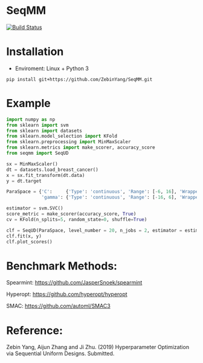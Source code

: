 # SeqMM

[![Build Status](https://travis-ci.com/ZebinYang/SeqMM.svg?branch=master)](https://travis-ci.com/ZebinYang/SeqMM.svg?branch=master)

# Installation

- Enviroment: Linux + Python 3

```sheel
pip install git+https://github.com/ZebinYang/SeqMM.git
```

# Example
```python
import numpy as np
from sklearn import svm
from sklearn import datasets
from sklearn.model_selection import KFold 
from sklearn.preprocessing import MinMaxScaler
from sklearn.metrics import make_scorer, accuracy_score
from seqmm import SeqUD

sx = MinMaxScaler()
dt = datasets.load_breast_cancer()
x = sx.fit_transform(dt.data)
y = dt.target

ParaSpace = {'C':     {'Type': 'continuous', 'Range': [-6, 16], 'Wrapper': np.exp2}, 
             'gamma': {'Type': 'continuous', 'Range': [-16, 6], 'Wrapper': np.exp2}}

estimator = svm.SVC()
score_metric = make_scorer(accuracy_score, True)
cv = KFold(n_splits=5, random_state=0, shuffle=True)

clf = SeqUD(ParaSpace, level_number = 20, n_jobs = 2, estimator = estimator, cv = cv, scoring = score_metric, refit = True, verbose = True)
clf.fit(x, y)
clf.plot_scores()
```

# Benchmark Methods:

Spearmint: https://github.com/JasperSnoek/spearmint

Hyperopt: https://github.com/hyperopt/hyperopt

SMAC: https://github.com/automl/SMAC3


# Reference:
Zebin Yang, Aijun Zhang and Ji Zhu. (2019) Hyperparameter Optimization via Sequential Uniform Designs. Submitted. 
